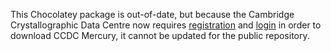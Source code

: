 This Chocolatey package is out-of-date, but because the Cambridge Crystallographic Data Centre now requires [registration](https://www.ccdc.cam.ac.uk/account/login/register) and [login](https://www.ccdc.cam.ac.uk/signin) in order to download CCDC Mercury, it cannot be updated for the public repository.  

